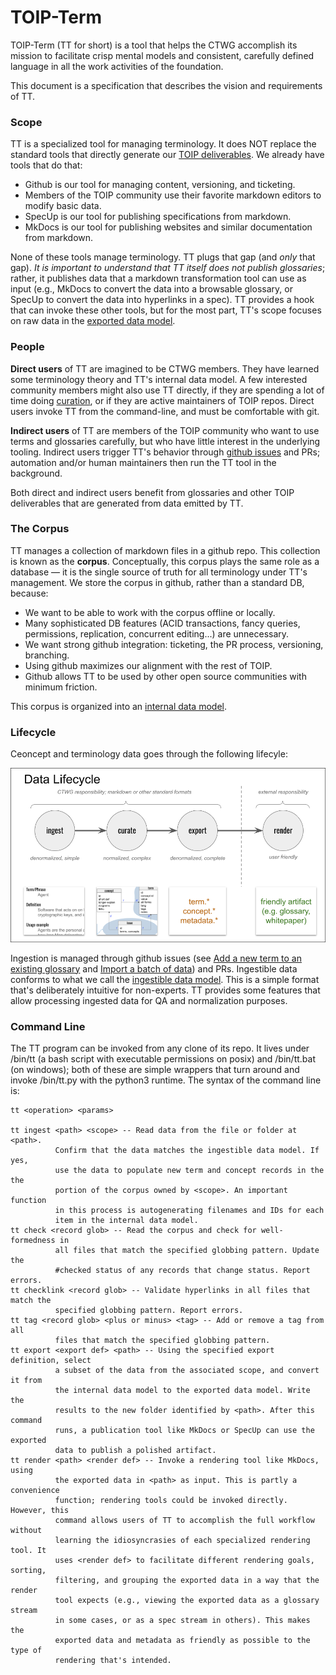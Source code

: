# TOIP-Term

TOIP-Term (TT for short) is a tool that helps the CTWG accomplish its mission to facilitate crisp mental models and consistent, carefully defined language in all the work activities of the foundation.

This document is a specification that describes the vision and requirements of TT.

### Scope

TT is a specialized tool for managing terminology. It does NOT replace the standard tools that directly generate our [TOIP deliverables](https://github.com/trustoverip/deliverables/). We already have tools that do that:

* Github is our tool for managing content, versioning, and ticketing.
* Members of the TOIP community use their favorite markdown editors to modify basic data.
* SpecUp is our tool for publishing specifications from markdown.
* MkDocs is our tool for publishing websites and similar documentation from markdown.

None of these tools manage terminology. TT plugs that gap (and _only_ that gap). *It is important to understand that TT itself does not publish glossaries*; rather, it publishes data that a markdown transformation tool can use as input (e.g., MkDocs to convert the data into a browsable glossary, or SpecUp to convert the data into hyperlinks in a spec). TT provides a hook that can invoke these other tools, but for the most part, TT's scope focuses on raw data in the [exported data model](../docs/exported-data-model.md).

### People

__Direct users__ of TT are imagined to be CTWG members. They have learned some terminology theory and TT's internal data model. A few interested community members might also use TT directly, if they are spending a lot of time doing [curation](../docs/curation.md), or if they are active maintainers of TOIP repos. Direct users invoke TT from the command-line, and must be comfortable with git.

__Indirect users__ of TT are members of the TOIP community who want to use terms and glossaries carefully, but who have little interest in the underlying tooling. Indirect users trigger TT's behavior through [github issues](../../issues/choose) and PRs; automation and/or human maintainers then run the TT tool in the background.

Both direct and indirect users benefit from glossaries and other TOIP deliverables that are generated from data emitted by TT.

### The Corpus

TT manages a collection of markdown files in a github repo. This collection is known as the __corpus__. Conceptually, this corpus plays the same role as a database &mdash; it is the single source of truth for all terminology under TT's management. We store the corpus in github, rather than a standard DB, because:

* We want to be able to work with the corpus offline or locally.
* Many sophisticated DB features (ACID transactions, fancy queries, permissions, replication, concurrent editing...) are unnecessary.
* We want strong github integration: ticketing, the PR process, versioning, branching.
* Using github maximizes our alignment with the rest of TOIP.
* Github allows TT to be used by other open source communities with minimum friction.

This corpus is organized into an [internal data model](../docs/internal-data-model.md).

### Lifecycle

Ceoncept and terminology data goes through the following lifecyle:

![lifecycle](../docs/lifecycle.png)

Ingestion is managed through github issues (see [Add a new term to an existing glossary](../../issues/new?assignees=&labels=term&template=01-new-term.md&title=%5BTERM%5D+%3Cword+or+phrase+you+are+adding%3E) and [Import a batch of data](../../issues/new?assignees=&labels=import&template=03-new-import.md&title=%5BIMPORT%5D+%3Cdescription+of+data+source%3E)) and PRs. Ingestible data conforms to what we call the [ingestible data model](../docs/ingestible-data-model.md). This is a simple format that's deliberately intuitive for non-experts. TT provides some features that allow processing ingested data for QA and normalization purposes.

### Command Line

The TT program can be invoked from any clone of its repo. It lives under /bin/tt (a bash script with executable permissions on posix) and /bin/tt.bat (on windows); both of these are simple wrappers that turn around and invoke /bin/tt.py with the python3 runtime. The syntax of the command line is:

```
tt <operation> <params>

tt ingest <path> <scope> -- Read data from the file or folder at <path>.
          Confirm that the data matches the ingestible data model. If yes,
          use the data to populate new term and concept records in the the
          portion of the corpus owned by <scope>. An important function
          in this process is autogenerating filenames and IDs for each
          item in the internal data model.
tt check <record glob> -- Read the corpus and check for well-formedness in
          all files that match the specified globbing pattern. Update the 
          #checked status of any records that change status. Report errors.
tt checklink <record glob> -- Validate hyperlinks in all files that match the
          specified globbing pattern. Report errors.
tt tag <record glob> <plus or minus> <tag> -- Add or remove a tag from all
          files that match the specified globbing pattern.          
tt export <export def> <path> -- Using the specified export definition, select
          a subset of the data from the associated scope, and convert it from
          the internal data model to the exported data model. Write the
          results to the new folder identified by <path>. After this command
          runs, a publication tool like MkDocs or SpecUp can use the exported
          data to publish a polished artifact.
tt render <path> <render def> -- Invoke a rendering tool like MkDocs, using
          the exported data in <path> as input. This is partly a convenience
          function; rendering tools could be invoked directly. However, this
          command allows users of TT to accomplish the full workflow without
          learning the idiosyncrasies of each specialized rendering tool. It
          uses <render def> to facilitate different rendering goals, sorting,
          filtering, and grouping the exported data in a way that the render
          tool expects (e.g., viewing the exported data as a glossary stream
          in some cases, or as a spec stream in others). This makes the
          exported data and metadata as friendly as possible to the type of
          rendering that's intended.
```